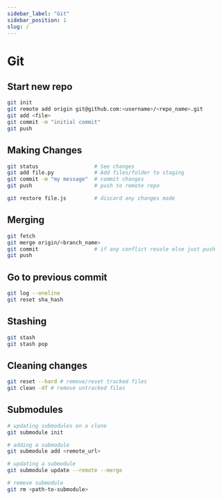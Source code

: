 ```yaml
---
sidebar_label: "Git"
sidebar_position: 1
slug: /
---
```


# Git

## Start new repo

```bash
git init
git remote add origin git@github.com:<username>/<repo_name>.git
git add <file>
git commit -m "initial commit"
git push
```

## Making Changes

```bash
git status                  # See changes
git add file.py             # Add files/folder to staging
git commit -m "my message"  # commit changes
git push                    # push to remote repo

git restore file.js         # discard any changes made
```

## Merging

```bash
git fetch
git merge origin/<branch_name>
git commit                  # if any conflict resole else just push
git push
```

## Go to previous commit

```bash
git log --oneline
git reset sha_hash
```

## Stashing

```bash
git stash
git stash pop
```

## Cleaning changes

```bash
git reset --hard # remove/reset tracked files
git clean -df # remove untracked files
```

## Submodules

```bash
# updating submodules on a clone
git submodule init

# adding a submodule
git submodule add <remote_url>

# updating a submodule
git submodule update --remote --merge

# remove submodule
git rm <path-to-submodule>
```
